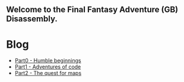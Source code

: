 ## Welcome to the Final Fantasy Adventure (GB) Disassembly.

# Blog

* [Part0 - Humble beginnings](part0)
* [Part1 - Adventures of code](part1)
* [Part2 - The quest for maps](part2)
